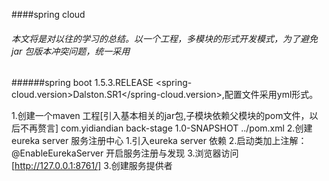 ####spring cloud
###### 本文将是对以往的学习的总结。以一个工程，多模块的形式开发模式，为了避免jar 包版本冲突问题，统一采用
######spring boot 1.5.3.RELEASE  <spring-cloud.version>Dalston.SR1</spring-cloud.version>,配置文件采用yml形式。

1.创建一个maven 工程[引入基本相关的jar包,子模块依赖父模块的pom文件，以后不再赘言]
  	<parent>
    		<groupId>com.yidiandian</groupId>
    		<artifactId>back-stage</artifactId>
    		<version>1.0-SNAPSHOT</version>
    		<relativePath>../pom.xml</relativePath>
    	</parent>
2.创建eureka server 服务注册中心
    1.引入eureka server 依赖
    2.启动类加上注解：@EnableEurekaServer 开启服务注册与发现
    3.浏览器访问[http://127.0.0.1:8761/]
3.创建服务提供者    